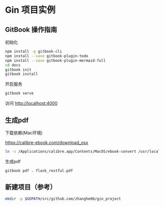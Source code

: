 # Gin 项目实例

## GitBook 操作指南

初始化
```bash
npm install -g gitbook-cli
npm install --save gitbook-plugin-todo
npm install --save gitbook-plugin-mermaid-full
cd docs
gitbook init
gitbook install
```

开启服务
```bash
gitbook serve
```

访问 [http://localhost:4000](http://localhost:4000)


## 生成pdf

下载依赖(Mac环境)

https://calibre-ebook.com/download_osx

```bash
ln -s /Applications/calibre.app/Contents/MacOS/ebook-convert /usr/local/bin
```

生成pdf
```bash
gitbook pdf . flask_restful.pdf
```


## 新建项目（参考）

```bash
mkdir -p $GOPATH/src/github.com/zhanghe06/gin_project
```
